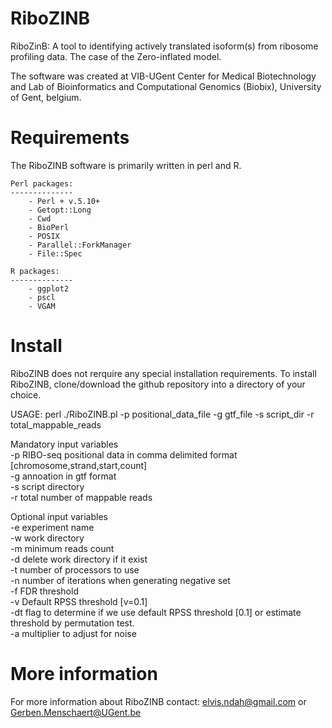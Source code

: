 # RiboZINB
RiboZinB: A tool to identifying actively translated isoform(s) from ribosome profiling data. The case of the Zero-inflated model.

The software was created at VIB-UGent Center for Medical Biotechnology and Lab of Bioinformatics and Computational Genomics (Biobix), University of Gent, belgium.


# Requirements

The RiboZINB software is primarily written in perl and R.

	Perl packages:
	--------------
		- Perl + v.5.10+
		- Getopt::Long
		- Cwd	
		- BioPerl
		- POSIX
		- Parallel::ForkManager
		- File::Spec
		
	R packages:
	--------------
		- ggplot2
		- pscl
		- VGAM

	
# Install

RiboZINB does not rerquire any special installation requirements. To install RiboZINB, clone/download the github repository into a directory of your choice.  

USAGE: perl ./RiboZINB.pl -p positional_data_file -g gtf_file -s script_dir -r total_mappable_reads  

Mandatory input variables  
	-p	RIBO-seq positional data in comma delimited format [chromosome,strand,start,count]  
	-g	annoation in gtf format  
	-s	script directory  
	-r	total number of mappable reads  

Optional input variables  
	-e	experiment name  
	-w	work directory  
	-m	minimum reads count  
	-d	delete work directory if it exist  
	-t	number of processors to use  
	-n	number of iterations when generating negative set  
	-f	FDR threshold  
    -v	Default RPSS threshold [v=0.1]  
	-dt flag to determine if we use default RPSS threshold [0.1] or estimate threshold by permutation test.  
    -a	multiplier to adjust for noise  



# More information  
For more information about RiboZINB contact: elvis.ndah@gmail.com or Gerben.Menschaert@UGent.be

